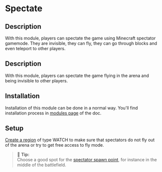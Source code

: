 # Spectate

## Description

With this module, players can spectate the game using Minecraft spectator gamemode. They are invisible, they can fly,
they can go through blocks and even teleport to other players.

## Description

With this module, players can spectate the game flying in the arena and being invisible to other players.

## Installation

Installation of this module can be done in a normal way. You'll find installation process in [modules page](../modules.md#installing-modules) of the doc.

## Setup

[Create a region](../regions.md#region-creation) of type WATCH to make sure that spectators do not fly out of the arena
or try to get free access to fly mode.

> 🚩 **Tip:**  
> Choose a good spot for the [spectator spawn point](../getting-started.md#3-set-spawn-points), for instance in the
> middle of the battlefield.